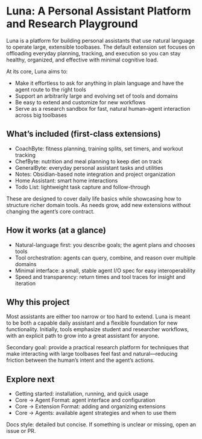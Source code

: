 # Luna: A Personal Assistant Platform and Research Playground

Luna is a platform for building personal assistants that use natural language to operate large, extensible toolbases. The default extension set focuses on offloading everyday planning, tracking, and execution so you can stay healthy, organized, and effective with minimal cognitive load.

At its core, Luna aims to:

- Make it effortless to ask for anything in plain language and have the agent route to the right tools
- Support an arbitrarily large and evolving set of tools and domains
- Be easy to extend and customize for new workflows
- Serve as a research sandbox for fast, natural human–agent interaction across big toolbases

## What’s included (first-class extensions)

- CoachByte: fitness planning, training splits, set timers, and workout tracking
- ChefByte: nutrition and meal planning to keep diet on track
- GeneralByte: everyday personal assistant tasks and utilities
- Notes: Obsidian-based note integration and project organization
- Home Assistant: smart home interactions
- Todo List: lightweight task capture and follow-through

These are designed to cover daily life basics while showcasing how to structure richer domain tools. As needs grow, add new extensions without changing the agent’s core contract.

## How it works (at a glance)

- Natural-language first: you describe goals; the agent plans and chooses tools
- Tool orchestration: agents can query, combine, and reason over multiple domains
- Minimal interface: a small, stable agent I/O spec for easy interoperability
- Speed and transparency: return times and tool traces for insight and iteration

## Why this project

Most assistants are either too narrow or too hard to extend. Luna is meant to be both a capable daily assistant and a flexible foundation for new functionality. Initially, tools emphasize student and researcher workflows, with an explicit path to grow into a great assistant for anyone.

Secondary goal: provide a practical research platform for techniques that make interacting with large toolbases feel fast and natural—reducing friction between the human’s intent and the agent’s actions.

## Explore next

- Getting started: installation, running, and quick usage
- Core → Agent Format: agent interface and configuration
- Core → Extension Format: adding and organizing extensions
- Core → Agents: available agent strategies and when to use them

Docs style: detailed but concise. If something is unclear or missing, open an issue or PR.
